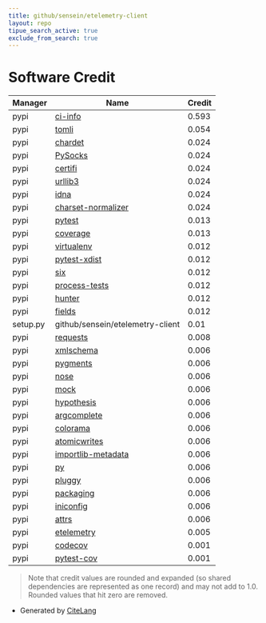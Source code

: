 ```yaml
---
title: github/sensein/etelemetry-client
layout: repo
tipue_search_active: true
exclude_from_search: true
---
```

# Software Credit

|Manager|Name|Credit|
|-------|----|------|
|pypi|[ci-info](https://github.com/mgxd/ci-info)|0.593|
|pypi|[tomli](https://pypi.org/project/tomli)|0.054|
|pypi|[chardet](https://pypi.org/project/chardet)|0.024|
|pypi|[PySocks](https://pypi.org/project/PySocks)|0.024|
|pypi|[certifi](https://pypi.org/project/certifi)|0.024|
|pypi|[urllib3](https://pypi.org/project/urllib3)|0.024|
|pypi|[idna](https://pypi.org/project/idna)|0.024|
|pypi|[charset-normalizer](https://pypi.org/project/charset-normalizer)|0.024|
|pypi|[pytest](https://docs.pytest.org/en/latest/)|0.013|
|pypi|[coverage](https://github.com/nedbat/coveragepy)|0.013|
|pypi|[virtualenv](https://virtualenv.pypa.io/)|0.012|
|pypi|[pytest-xdist](https://pypi.org/project/pytest-xdist)|0.012|
|pypi|[six](https://pypi.org/project/six)|0.012|
|pypi|[process-tests](https://pypi.org/project/process-tests)|0.012|
|pypi|[hunter](https://pypi.org/project/hunter)|0.012|
|pypi|[fields](https://pypi.org/project/fields)|0.012|
|setup.py|github/sensein/etelemetry-client|0.01|
|pypi|[requests](https://requests.readthedocs.io)|0.008|
|pypi|[xmlschema](https://pypi.org/project/xmlschema)|0.006|
|pypi|[pygments](https://pypi.org/project/pygments)|0.006|
|pypi|[nose](https://pypi.org/project/nose)|0.006|
|pypi|[mock](https://pypi.org/project/mock)|0.006|
|pypi|[hypothesis](https://pypi.org/project/hypothesis)|0.006|
|pypi|[argcomplete](https://pypi.org/project/argcomplete)|0.006|
|pypi|[colorama](https://pypi.org/project/colorama)|0.006|
|pypi|[atomicwrites](https://pypi.org/project/atomicwrites)|0.006|
|pypi|[importlib-metadata](https://pypi.org/project/importlib-metadata)|0.006|
|pypi|[py](https://pypi.org/project/py)|0.006|
|pypi|[pluggy](https://pypi.org/project/pluggy)|0.006|
|pypi|[packaging](https://pypi.org/project/packaging)|0.006|
|pypi|[iniconfig](https://pypi.org/project/iniconfig)|0.006|
|pypi|[attrs](https://pypi.org/project/attrs)|0.006|
|pypi|[etelemetry](https://github.com/sensein/etelemetry-client)|0.005|
|pypi|[codecov](https://github.com/codecov/codecov-python)|0.001|
|pypi|[pytest-cov](https://github.com/pytest-dev/pytest-cov)|0.001|


> Note that credit values are rounded and expanded (so shared dependencies are represented as one record) and may not add to 1.0. Rounded values that hit zero are removed.


- Generated by [CiteLang](https://github.com/vsoch/citelang)
